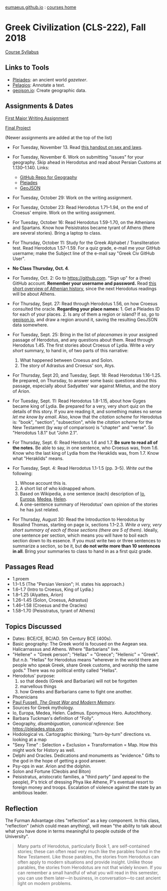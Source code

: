
[eumaeus.github.io](https://eumaeus.github.io) : [courses home](index.md)

# Greek Civilization (CLS-222), Fall 2018

[Course Syllabus](CLS220-Syllabus.md)

## Links to Tools

- [Pleiades](https://pleiades.stoa.org): an ancient world *gazeteer*.
- [Pelagios](https://www.pelagios.org): Annotate a text.
- [geojson.io](http://geojson.io/#map=2/20.0/0.0): Create geographic data.

## Assignments & Dates

[First Major Writing Assignment](https://github.com/Eumaeus/blackwell_fall_2018/blob/master/docs/GreekCivWriting1.md)

[Final Project](https://github.com/Eumaeus/blackwell_fall_2018/blob/master/docs/GreekCivFinalProject.md)

(Newer assignments are added at the top of the list)

- For Tuesday, November 13. Read [this handout on sex and laws](https://github.com/Eumaeus/blackwell_fall_2018/blob/master/docs/Sex_Plato_Laws.md). 
- For Tuesday, November 6. Work on submitting "issues" for your geography. Skip ahead in Herodotus and read about Persian Customs at 1.130–1.140. Links:

	- [GitHub Repo for Geography](https://github.com/Eumaeus/herodotus_places)
	- [Pleiades](https://pleiades.stoa.org)
	- [GeoJSON](http://geojson.io/#map=2/20.0/0.0)

- For Tuesday, October 29: Work on the writing assignment.
- For Tuesday, October 23: Read Herodotus 1.71–1.94, on the end of Croesus' empire. Work on the writing assignment.
- For Tuesday, October 16: Read Herodotus 1.59-1.70, on the Athenians and Spartans. Know how Peisistratos became tyrant of Athens (there are several stories). Bring a laptop to class.
- For Thursday, October 11: Study for the Greek Alphabet / Transliteration test. Read Herodotus 1.57-1.59. For a quiz grade, e-mail me your GitHub username; make the Subject line of the e-mail say "Greek Civ GitHub User".
- **No Class Thursday, Oct. 4**.
- For Tuesday, Oct. 2: Go to <https://github.com>. "Sign up" for a (free) GitHub account. **Remember your username and password.** Read [this short overview of Athenian history](https://www.ancient.eu/Athens/), since the next Herodotus readings will be about Athens.
- For Thursday, Sept. 27: Read through Herodotus 1.56, on how Croesus consulted the oracle. **Regarding your place names:** 1. Get a Pleiades ID for each of your places. 2. Is any of them a region or island? If so, go to [geojson.io](http://geojson.io/#map=2/20.0/0.0), and draw a region around it, saving the resulting GeoJSON data somewhere.
- For Tuesday, Sept. 25: Bring in the list of *placenames* in your assigned passage of Herodotus, and any questions about them. Read through Herodotus 1.45. The first stories about Croesus of Lydia. Write a *very short* summary, to hand in, of two parts of this narrative:
	1. What happened between Croesus and Solon.
	1. The story of Adrastus and Croesus' son, Atys.
- For Thursday, Sept 20, and Tuesday, Sept. 18: Read Herodotus 1.16-1.25. Be prepared, on Thursday, to answer some basic questions about this passage, especially about Sadyattes' war against Miletus, and the story of Arion.
- For Tuesday, Sept. 11: Read Herodotus 1.8-1.15, about how Gyges became king of Lydia. Be prepared for a very, very short quiz on the details of this story. If you are reading it, and something makes no sense *let me know by email*. Also, know that the *citation scheme* for Herodotus is: "book", "section", "subsection", while the *citation scheme* for the New Testament (by way of comparison) is "chapter" and "verse". So "Herodotus 1.8.1" but "John 2.1".
- For Thursday, Sept. 6: Read Herdotus 1.6 and 1.7. **Be sure to read all of the notes.** Be able to say, in one sentence, who Croesus was, from 1.6. Know who the last king of Lydia from the Heraklids was, from 1.7. Know what "Heraklids" means.
- For Tuesday, Sept. 4: Read Herodotus 1.1-1.5 (pp. 3–5). *Write out* the following:
	1. Whose account this is.
	1. A short list of who kidnapped whom.
	1. Based on Wikipedia, a one sentence (each) description of [Io](https://en.wikipedia.org/wiki/Io_(mythology)), [Europa](https://en.wikipedia.org/wiki/Europa_(mythology)), [Medea](https://en.wikipedia.org/wiki/Medea), [Helen](https://en.wikipedia.org/wiki/Helen_of_Troy).
	1. A one-sentence summary of Herodotus' own opinion of the stories he has just related.
- For Thursday, August 30: Read the Introduction to Herodotus by Rosalind Thomas, starting on page ix, sections 1.1–2.3. *Write a very, very short summary of each of those sections (there are 5 of them)*. Ideally, one sentence per section, which means you will have to boil each section down to its essence. If you must write two or three sentences to summarize a section, so be it, but **do not write more than 10 sentences in all**. Bring your summaries to class to hand in as a first quiz grade. 

## Passages Read

- 1.proem
- 1.1–1.5 (The "Persian Version"; H. states his approach.)
- 1.6–1.7 (Intro to Croesus, King of Lydia.)
- 1.8–1.25 (Alyattes, Arion)
- 1.26–1.45 (Solon, Croesus, Adrastus)
- 1.46–1.58 (Croesus and the Oracles)
- 1.58–1.70 (Peisistratus, tyrant of Athens)

## Topics Discussed

- Dates: BCE/CE, BC/AD. 5th Century BCE (400s).
- Basic geography: The Greek world is focused on the Aegean sea. Halicarnassus and Athens. Where "Barbarians" live.
- "Hellene" = "Greek person"; "Hellas" = "Greece"; "Hellenic" = "Greek". But *n.b.* "Hellas" for Herodotus means "wherever in the world there are people who speak Greek, share Greek customs, and worship the same gods." There was no political entity called "Hellas".
- Herodotus' purpose: 
	1. so that deeds (Greek and Barbarian) will not be forgotten
	1. marvellous things
	1. how Greeks and Barbarians came to fight one another.
- Phoenicians
- [Paul Fussell, *The Great War and Modern Memory*](https://www.amazon.com/Great-War-Modern-Memory/dp/0195133323).
- Sources for Greek mythology. 
- Io, Europa, Medea, Helen. Cadmus. Eponymous Hero. Autochthony.
- Barbara Tuckman's definition of "Folly".
- Geography, *disambiguation*, *canonical reference*: See <https://pleiades.stoa.org>.
- Hodological vs. Cartographic thinking; "turn-by-turn" directions vs. looking at a map
- "Sexy Time" : Selection + Exclusion + Transformation = Map. How this might work for History as well.
- Delphi and Oracles. Dedications and monuments as "evidence." Gifts to the god in the hope of getting a good answer.
- Psy-ops in war. Arion and the dolphin.
- Solon and Fortune (Cleobis and Biton)
- Peisistratus, aristocratic families, a "third party" (and appeal to the people), P's trick of dressing Phya like Athene, P's eventual resort to foreign money and troops. Escalation of violence against the state by an ambitious leader.


## Reflection

The Furman Advantage cites "reflection" as a key component. In this class, "reflection" (which could mean anything), will mean "the ability to talk about what you have done in terms meaningful to people outside of the University".

> Many parts of Herodotus, particularly Book 1, are self-contained stories; these can often read very much like the parables found in the New Testament. Like those parables, the stories from Herodotus can often apply to modern situations and provide insight. Unlike those parables, the stories from Herodotus are not that widely known. If you can remember a small handful of what you will read in this semester, you can use them later—in business, in conversation—to cast ancient light on modern problems.

